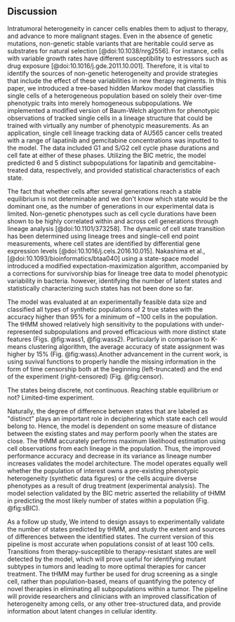 ## Discussion

<!-- Big picture: Importance of this study -->
Intratumoral heterogeneity in cancer cells enables them to adjust to therapy, and advance to more malignant stages. Even in the absence of genetic mutations, non-genetic stable variants that are heritable could serve as substrates for natural selection [@doi:10.1038/nrg2556]. For instance, cells with variable growth rates have different susceptibility to estressors such as drug exposure [@doi:10.1016/j.gde.2011.10.001]. Therefore, it is vital to identify the sources of non-genetic heterogeneity and provide strategies that include the effect of these variabilities in new therapy regiments. In this paper, we introduced a tree-based hidden Markov model that classifies single cells of a heterogeneous population based on solely their over-time phenotypic traits into merely homogeneous subpopulations. We implemented a modified version of Baum-Welch algorithm for phenotypic observations of tracked single cells in a lineage structure that could be trained with virtually any number of phenotypic measurements. As an application, single cell lineage tracking data of AU565 cancer cells treated with a range of lapatinib and gemcitabine concentrations was inputted to the model. The data included G1 and S/G2 cell cycle phase durations and cell fate at either of these phases. Utilizing the BIC metric, the model predicted 6 and 5 distinct subpopulations for lapatinib and gemcitabine-treated data, respectively, and provided statistical characteristics of each state.

<!-- critical analysis of our findings -->

The fact that whether cells after several generations reach a stable equilibrium is not determinable and we don't know which state would be the dominant one, as the number of generations in our experimental data is limited.
Non-genetic phenotypes such as cell cycle durations have been shown to be highly correlated within and across cell generations through lineage analysis [@doi:10.1101/373258]. 
The dynamic of cell state transition has been determined using lineage trees and single-cell end point measurements, where cell states are identified by differential gene expression levels [@doi:10.1016/j.cels.2016.10.015].
Nakashima et al., [@doi:10.1093/bioinformatics/btaa040] using a state-space model introduced a modified expectation-maximization algorithm, accompanied by a corrections for survivorship bias for lineage tree data to model phenotypic variability in bacteria. however, identifying the number of latent states and statistically characterizing such states has not been done so far.

<!-- additional findings and how this fits to existing literature -->
The model was evaluated at an experimentally feasible data size and classified all types of synthetic populations of 2 true states with the accuracy higher than 95% for a minimum of ~100 cells in the population. The tHMM showed relatively high sensitivity to the populations with under-represented subpopulations and proved efficacious with more distinct state features (Figs. @fig:wass1, @fig:wass2). Particularly in comparison to K-means clustering algorithm, the average accuracy of state assignment was higher by 15% (Fig. @fig:wass).Another advancement in the current work, is using suvival functions to properly handle the missing information in the form of time censorship both at the beginning (left-truncated) and the end of the experiment (right-censored) (Fig. @fig:censor).

<!-- limitations of the study -->
The states being discrete, not continuous. 
Reaching stable equilibrium or not?
Limited-time experiment.

Naturally, the degree of difference between states that are labeled as "distinct" plays an important role in deciphering which state each cell would belong to. Hence, the model is dependent on some measure of distance between the existing states and may perform poorly when the states are close. The tHMM accurately performs maximum likelihood estimation using cell observations from each lineage in the population. Thus, the improved performance accuracy and decrease in its variance as lineage number increases validates the model architecture. The model operates equally well whether the population of interest owns a pre-existing phenotypic heterogeneity (synthetic data figures) or the cells acquire diverse phenotypes as a result of drug treatment (experimental analysis). The model selection validated by the BIC metric asserted the reliability of tHMM in predicting the most likely number of states within a population (Fig. @fig:sBIC).

<!-- future directions -->
As a follow up study, We intend to design assays to experimentally validate the number of states predicted by tHMM, and study the extent and sources of differences between the identified states. The current version of this pipeline is most accurate when populations consist of at least 100 cells. Transitions from therapy-susceptible to therapy-resistant states are well detected by the model, which will prove useful for identifying mutant subtypes in tumors and leading to more optimal therapies for cancer treatment. The tHMM may further be used for drug screening as a single cell, rather than population-based, means of quantifying the potency of novel therapies in eliminating all subpopulations within a tumor. The pipeline will provide researchers and clinicians with an improved classification of heterogeneity among cells, or any other tree-structured data, and provide information about latent changes in cellular identity.
